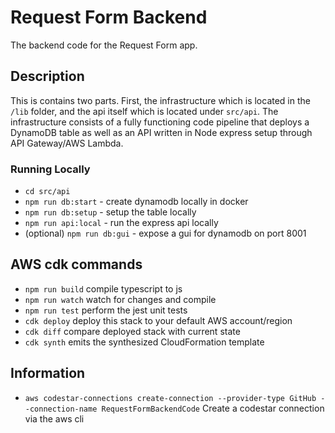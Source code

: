 # Request Form Backend
The backend code for the Request Form app.

## Description
This is contains two parts. First, the infrastructure which is located in the `/lib` folder, and the api itself which is located under `src/api`. The infrastructure consists of a fully functioning code pipeline that deploys a DynamoDB table as well as an API written in Node express setup through API Gateway/AWS Lambda.

### Running Locally
* `cd src/api`
* `npm run db:start` - create dynamodb locally in docker
* `npm run db:setup` - setup the table locally
* `npm run api:local` - run the express api locally
* (optional) `npm run db:gui` - expose a gui for dynamodb on port 8001

## AWS cdk commands

* `npm run build`   compile typescript to js
* `npm run watch`   watch for changes and compile
* `npm run test`    perform the jest unit tests
* `cdk deploy`      deploy this stack to your default AWS account/region
* `cdk diff`        compare deployed stack with current state
* `cdk synth`       emits the synthesized CloudFormation template

## Information
* `aws codestar-connections create-connection --provider-type GitHub --connection-name RequestFormBackendCode` Create a codestar connection via the aws cli
